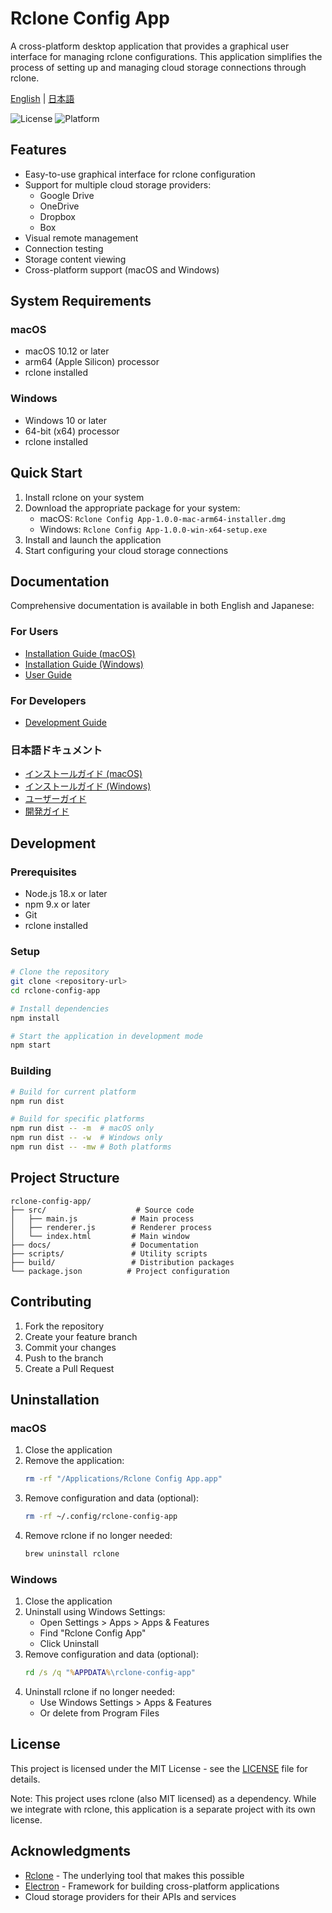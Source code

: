 # Rclone Config App

A cross-platform desktop application that provides a graphical user interface for managing rclone configurations. This application simplifies the process of setting up and managing cloud storage connections through rclone.

[English](README.md) | [日本語](README_ja.md)

![License](https://img.shields.io/badge/license-MIT-blue.svg)
![Platform](https://img.shields.io/badge/platform-macOS%20%7C%20Windows-lightgrey.svg)

## Features

- Easy-to-use graphical interface for rclone configuration
- Support for multiple cloud storage providers:
  - Google Drive
  - OneDrive
  - Dropbox
  - Box
- Visual remote management
- Connection testing
- Storage content viewing
- Cross-platform support (macOS and Windows)

## System Requirements

### macOS
- macOS 10.12 or later
- arm64 (Apple Silicon) processor
- rclone installed

### Windows
- Windows 10 or later
- 64-bit (x64) processor
- rclone installed

## Quick Start

1. Install rclone on your system
2. Download the appropriate package for your system:
   - macOS: `Rclone Config App-1.0.0-mac-arm64-installer.dmg`
   - Windows: `Rclone Config App-1.0.0-win-x64-setup.exe`
3. Install and launch the application
4. Start configuring your cloud storage connections

## Documentation

Comprehensive documentation is available in both English and Japanese:

### For Users
- [Installation Guide (macOS)](docs/installation_guide.md)
- [Installation Guide (Windows)](docs/installation_guide_windows.md)
- [User Guide](docs/users_guide.md)

### For Developers
- [Development Guide](docs/development_guide.md)

### 日本語ドキュメント
- [インストールガイド (macOS)](docs/installation_guide_ja.md)
- [インストールガイド (Windows)](docs/installation_guide_windows_ja.md)
- [ユーザーガイド](docs/users_guide_ja.md)
- [開発ガイド](docs/development_guide_ja.md)

## Development

### Prerequisites
- Node.js 18.x or later
- npm 9.x or later
- Git
- rclone installed

### Setup
```bash
# Clone the repository
git clone <repository-url>
cd rclone-config-app

# Install dependencies
npm install

# Start the application in development mode
npm start
```

### Building
```bash
# Build for current platform
npm run dist

# Build for specific platforms
npm run dist -- -m  # macOS only
npm run dist -- -w  # Windows only
npm run dist -- -mw # Both platforms
```

## Project Structure

```
rclone-config-app/
├── src/                    # Source code
│   ├── main.js            # Main process
│   ├── renderer.js        # Renderer process
│   └── index.html         # Main window
├── docs/                  # Documentation
├── scripts/               # Utility scripts
├── build/                 # Distribution packages
└── package.json          # Project configuration
```

## Contributing

1. Fork the repository
2. Create your feature branch
3. Commit your changes
4. Push to the branch
5. Create a Pull Request

## Uninstallation

### macOS
1. Close the application
2. Remove the application:
   ```bash
   rm -rf "/Applications/Rclone Config App.app"
   ```
3. Remove configuration and data (optional):
   ```bash
   rm -rf ~/.config/rclone-config-app
   ```
4. Remove rclone if no longer needed:
   ```bash
   brew uninstall rclone
   ```

### Windows
1. Close the application
2. Uninstall using Windows Settings:
   - Open Settings > Apps > Apps & Features
   - Find "Rclone Config App"
   - Click Uninstall
3. Remove configuration and data (optional):
   ```cmd
   rd /s /q "%APPDATA%\rclone-config-app"
   ```
4. Uninstall rclone if no longer needed:
   - Use Windows Settings > Apps & Features
   - Or delete from Program Files

## License

This project is licensed under the MIT License - see the [LICENSE](LICENSE) file for details.

Note: This project uses rclone (also MIT licensed) as a dependency. While we integrate with rclone, this application is a separate project with its own license.

## Acknowledgments

- [Rclone](https://rclone.org/) - The underlying tool that makes this possible
- [Electron](https://www.electronjs.org/) - Framework for building cross-platform applications
- Cloud storage providers for their APIs and services